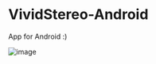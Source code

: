 # VividStereo-Android

App for Android :)

![image](app/src/res/mipmap-xxxhdpi/ic_launcher_adaptive_fore.png)
